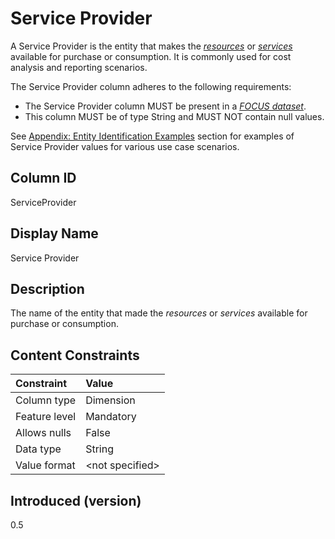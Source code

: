 # Service Provider

A Service Provider is the entity that makes the [*resources*](#glossary:resource) or [*services*](#glossary:service) available for purchase or consumption.  It is commonly used for cost analysis and reporting scenarios.

The Service Provider column adheres to the following requirements:

* The Service Provider column MUST be present in a [*FOCUS dataset*](#glossary:FOCUS-dataset).
* This column MUST be of type String and MUST NOT contain null values.

See [Appendix: Entity Identification Examples](#entityidentification) section for examples of Service Provider values for various use case scenarios.

## Column ID

ServiceProvider

## Display Name

Service Provider

## Description

The name of the entity that made the *resources* or *services* available for purchase or consumption.

## Content Constraints

| Constraint      | Value           |
|:----------------|:----------------|
| Column type     | Dimension       |
| Feature level   | Mandatory       |
| Allows nulls    | False           |
| Data type       | String          |
| Value format    | \<not specified> |

## Introduced (version)

0.5
